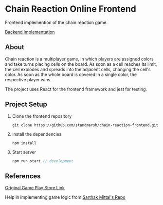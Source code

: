 # Chain Reaction Online Frontend

Frontend implemention of the chain reaction game. 

[Backend implementation](https://github.com/standmarsh/chain-reaction-backend)

## About
Chain reaction is a multiplayer game, in which players are assigned colors and take turns placing cells on the board. As soon as a cell reaches its limit, the cell explodes and spreads into the adjacent cells, changing the cell's color. As soon as the whole board is covered in a single color, the respective player wins.

The project uses React for the frontend framework and jest for testing.

## Project Setup 
1. Clone the frontend repository

   ```
   git clone https://github.com/standmarsh/chain-reaction-frontend.git
   ```

2. Install the dependencies

   ```
   npm install
   ```

3. Start server

   ```javascript
   npm run start // development
   ```

## References

[Original Game Play Store Link](https://play.google.com/store/apps/details?id=com.BuddyMattEnt.ChainReaction&hl=en_IN&gl=US)

Help in implementing game logic from [Sarthak Mittal's Repo](https://github.com/Sarthak-Mittal/chain-reaction)


